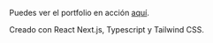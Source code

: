 Puedes ver el portfolio en acción [aquí](https://tonitete.github.io/portfolio/).

Creado con React Next.js, Typescript y Tailwind CSS.